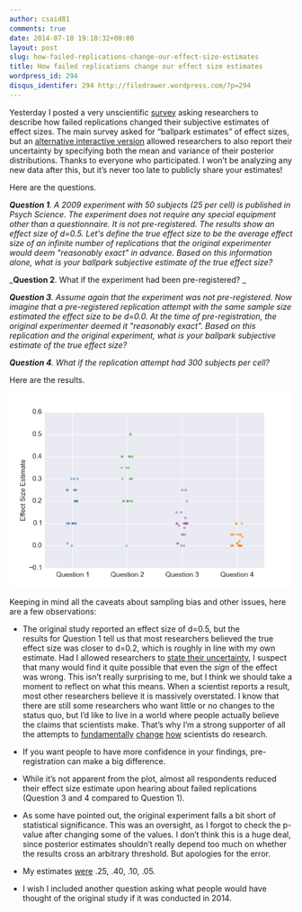 ```yaml
---
author: csaid81
comments: true
date: 2014-07-10 19:10:32+00:00
layout: post
slug: how-failed-replications-change-our-effect-size-estimates
title: How failed replications change our effect size estimates
wordpress_id: 294
disqus_identifer: 294 http://filedrawer.wordpress.com/?p=294
---
```


Yesterday I posted a very unscientific [survey](https://www.surveymonkey.com/s/H7NM96W) asking researchers to describe how failed replications changed their subjective estimates of effect sizes. The main survey asked for “ballpark estimates” of effect sizes, but an [alternative interactive version](http://csaid.shinyapps.io/survey/) allowed researchers to also report their uncertainty by specifying both the mean and variance of their posterior distributions. Thanks to everyone who participated. I won’t be analyzing any new data after this, but it’s never too late to publicly share your estimates!




Here are the questions. 




_**Question 1**. A 2009 experiment with 50 subjects (25 per cell) is published in Psych Science. The experiment does not require any special equipment other than a questionnaire. It is not pre-registered. The results show an effect size of d=0.5. Let's define the true effect size to be the average effect size of an infinite number of replications that the original experimenter would deem "reasonably exact" in advance. Based on this information alone, what is your ballpark subjective estimate of the true effect size?_




_**Question 2**. What if the experiment had been pre-registered? _




_**Question 3**. Assume again that the experiment was not pre-registered. Now imagine that a pre-registered replication attempt with the same sample size estimated the effect size to be d=0.0. At the time of pre-registration, the original experimenter deemed it "reasonably exact". Based on this replication and the original experiment, what is your ballpark subjective estimate of the true effect size?_




_**Question 4**. What if the replication attempt had 300 subjects per cell?_




Here are the results.



<img src="/assets/results.png">
<div class="caption">
</div>



Keeping in mind all the caveats about sampling bias and other issues, here are a few observations:




  * The original study reported an effect size of d=0.5, but the results for Question 1 tell us that most researchers believed the true effect size was closer to d=0.2, which is roughly in line with my own estimate. Had I allowed researchers to [state their uncertainty](http://csaid.shinyapps.io/survey/), I suspect that many would find it quite possible that even the _sign_ of the effect was wrong. This isn’t really surprising to me, but I think we should take a moment to reflect on what this means. When a scientist reports a result, most other researchers believe it is massively overstated. I know that there are still some researchers who want little or no changes to the status quo, but I’d like to live in a world where people actually believe the claims that scientists make. That’s why I’m a strong supporter of all the attempts to [fundamentally](http://centerforopenscience.org/) [change](https://pubpeer.com/) [how](http://www.talyarkoni.org/blog/2013/03/12/the-truth-is-not-optional-five-bad-reasons-and-one-mediocre-one-for-defending-the-status-quo/) scientists do research.


  * If you want people to have more confidence in your findings, pre-registration can make a big difference.


  * While it’s not apparent from the plot, almost all respondents reduced their effect size estimate upon hearing about failed replications (Question 3 and 4 compared to Question 1).


  * As some have pointed out, the original experiment falls a bit short of statistical significance. This was an oversight, as I forgot to check the p-value after changing some of the values. I don’t think this is a huge deal, since posterior estimates shouldn’t really depend too much on whether the results cross an arbitrary threshold. But apologies for the error.


  * My estimates [were](https://twitter.com/Chris_Said/status/487041593422016512) .25, .40, .10, .05.


  * I wish I included another question asking what people would have thought of the original study if it was conducted in 2014.


